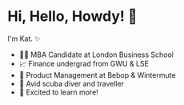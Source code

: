 # Hi, Hello, Howdy! :wave: # 

I'm Kat. :sparkles:

* :woman_student: MBA Candidate at London Business School
* :chart_with_upwards_trend: Finance undergrad from GWU & LSE
* :rocket: Product Management at Bebop & Wintermute
* :tropical_fish: Avid scuba diver and traveller
* :seedling: Excited to learn more!
